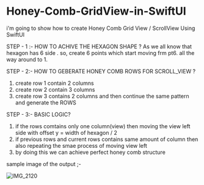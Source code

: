 # Honey-Comb-GridView-in-SwiftUI

i'm going to show how to create Honey Comb Grid View / ScrollView Using SwiftUI 

STEP - 1 :-
HOW TO ACHIVE THE HEXAGON SHAPE ?
As we all know that hexagon has 6 side . so, create 6 points which start moving frm pt6. all the way around to 1.

STEP - 2:-
HOW TO GEBERATE HONEY COMB ROWS FOR SCROLL_VIEW ?
1. create row 1 contain 2 columns
2. create row 2 contain 3 columns
3. create row 3 contains 2 columns and then continue the same pattern and generate the ROWS


STEP - 3:-
BASIC LOGIC?
1. if the rows comtains only one column(view) then moving the view left side with offset y = width of hexagon / 2
2. if previous rows and current  rows contains same amount of column then also repeating the smae process of moving view left
3.  by doing this we can achieve perfect honey comb structure



sample image of the output ;-

![IMG_2120](https://user-images.githubusercontent.com/84556881/124219070-2f599f00-db19-11eb-8056-ae957aa28b1d.jpg)



